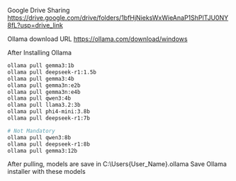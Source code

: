 Google Drive Sharing
https://drive.google.com/drive/folders/1bfHjNieksWxWieAnaP1ShPlTJU0NY8fL?usp=drive_link

Ollama download URL
https://ollama.com/download/windows

After Installing Ollama
```bash
ollama pull gemma3:1b
ollama pull deepseek-r1:1.5b
ollama pull gemma3:4b
ollama pull gemma3n:e2b
ollama pull gemma3n:e4b
ollama pull qwen3:4b
ollama pull llama3.2:3b
ollama pull phi4-mini:3.8b
ollama pull deepseek-r1:7b

# Not Mandatory
ollama pull qwen3:8b
ollama pull deepseek-r1:8b
ollama pull gemma3:12b
```
After pulling, models are save in C:\Users\{User_Name}\.ollama
Save Ollama installer with these models
